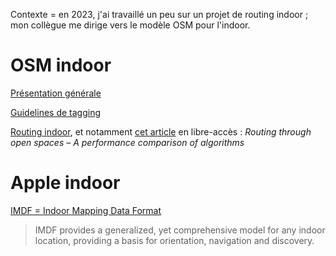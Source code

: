 Contexte = en 2023, j'ai travaillé un peu sur un projet de routing indoor ; mon collègue me dirige vers le modèle OSM pour l'indoor.

# OSM indoor

[Présentation générale](https://wiki.openstreetmap.org/wiki/FR:Indoor_Mapping)

[Guidelines de tagging](https://wiki.openstreetmap.org/wiki/FR:Simple_Indoor_Tagging)

[Routing indoor](https://wiki.openstreetmap.org/wiki/FR:Recommandations_pour_le_routage_pi%C3%A9ton), et notamment [cet article](https://www.tandfonline.com/doi/full/10.1080/10095020.2017.1399675) en libre-accès : _Routing through open spaces – A performance comparison of algorithms_


# Apple indoor

[IMDF = Indoor Mapping Data Format](https://register.apple.com/resources/imdf/)

> IMDF provides a generalized, yet comprehensive model for any indoor location, providing a basis for orientation, navigation and discovery.
